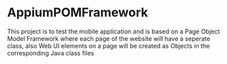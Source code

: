 # AppiumPOMFramework
This project is to test the mobile application and is based on a Page Object Model Framework where each page of the website will have a seperate class, also Web UI elements on a page will be created as Objects in the corresponding Java class files
